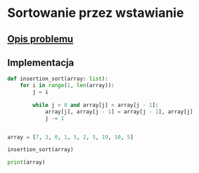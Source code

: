 # Sortowanie przez wstawianie

## [Opis problemu](../../../../algorithms/sorting/insertion-sort.md)


## Implementacja

```python linenums="1"
def insertion_sort(array: list):
    for i in range(1, len(array)):
        j = i
        
        while j > 0 and array[j] < array[j - 1]:
            array[j], array[j - 1] = array[j - 1], array[j]
            j -= 1


array = [7, 3, 0, 1, 5, 2, 5, 19, 10, 5]

insertion_sort(array)

print(array)
```


